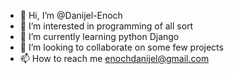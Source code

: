 - 👋 Hi, I’m @Danijel-Enoch
- 👀 I’m interested in programming of all sort
- 🌱 I’m currently learning python Django
- 💞️ I’m looking to collaborate on some few projects
- 📫 How to reach me enochdanijel@gmail.com

<!---
Danijel-Enoch/Danijel-Enoch is a ✨ special ✨ repository because its `README.md` (this file) appears on your GitHub profile.
You can click the Preview link to take a look at your changes.
--->
